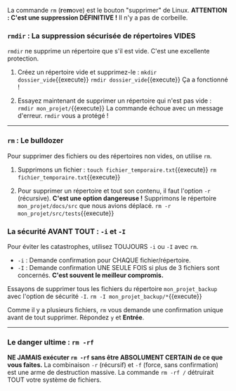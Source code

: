 La commande `rm` (**r**e**m**ove) est le bouton "supprimer" de Linux. **ATTENTION : C'est une suppression DÉFINITIVE !** Il n'y a pas de corbeille.

### `rmdir` : La suppression sécurisée de répertoires VIDES

`rmdir` ne supprime un répertoire que s'il est vide. C'est une excellente protection.

1.  Créez un répertoire vide et supprimez-le :
    `mkdir dossier_vide`{{execute}}
    `rmdir dossier_vide`{{execute}}
    Ça a fonctionné !

2.  Essayez maintenant de supprimer un répertoire qui n'est pas vide :
    `rmdir mon_projet/`{{execute}}
    La commande échoue avec un message d'erreur. `rmdir` vous a protégé !

---

### `rm` : Le bulldozer

Pour supprimer des fichiers ou des répertoires non vides, on utilise `rm`.

1.  Supprimons un fichier :
    `touch fichier_temporaire.txt`{{execute}}
    `rm fichier_temporaire.txt`{{execute}}

2.  Pour supprimer un répertoire et tout son contenu, il faut l'option `-r` (récursive). **C'est une option dangereuse !**
    Supprimons le répertoire `mon_projet/docs/src` que nous avions déplacé.
    `rm -r mon_projet/src/tests`{{execute}}

### La sécurité AVANT TOUT : `-i` et `-I`

Pour éviter les catastrophes, utilisez TOUJOURS `-i` ou `-I` avec `rm`.

-   `-i` : Demande confirmation pour CHAQUE fichier/répertoire.
-   `-I` : Demande confirmation UNE SEULE FOIS si plus de 3 fichiers sont concernés. **C'est souvent le meilleur compromis.**

Essayons de supprimer tous les fichiers du répertoire `mon_projet_backup` avec l'option de sécurité `-I`.
`rm -I mon_projet_backup/*`{{execute}}

Comme il y a plusieurs fichiers, `rm` vous demande une confirmation unique avant de tout supprimer. Répondez `y` et **Entrée**.

---

### Le danger ultime : `rm -rf`

**NE JAMAIS exécuter `rm -rf` sans être ABSOLUMENT CERTAIN de ce que vous faites.** La combinaison `-r` (récursif) et `-f` (force, sans confirmation) est une arme de destruction massive. La commande `rm -rf /` détruirait TOUT votre système de fichiers.